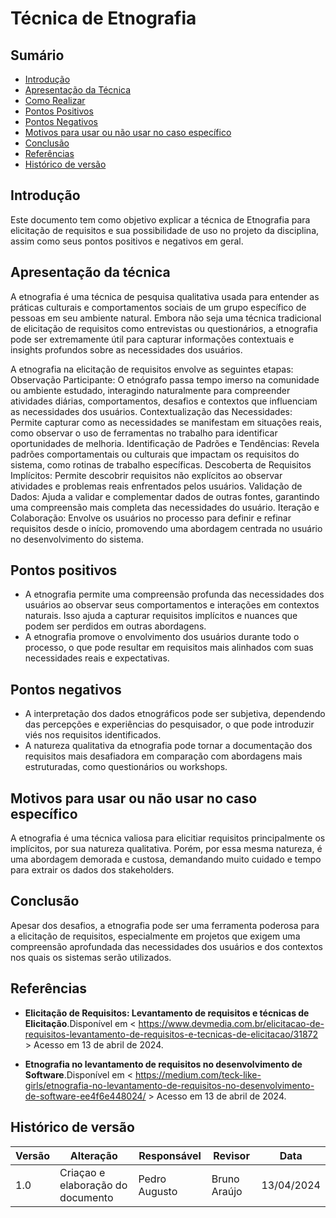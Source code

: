 
# Técnica de Etnografia

## Sumário
* [Introdução](#Introdução)
* [Apresentação da Técnica](#Apresentação-da-Técnica)
* [Como Realizar](#Como-Realizar)
* [Pontos Positivos](#Pontos-Positivos)
* [Pontos Negativos](#Pontos-Negativos)
* [Motivos para usar ou não usar no caso específico](#Motivos-para-usar-ou-não-usar-no-caso-específico)
* [Conclusão](#Conclusão)
* [Referências](#Referências)
* [Histórico de versão](#Histórico-de-versão)

## Introdução
Este documento tem como objetivo explicar a técnica de Etnografia para elicitação de requisitos e sua possibilidade de uso no
projeto da disciplina, assim como seus pontos positivos e negativos em geral.

## Apresentação da técnica
A etnografia é uma técnica de pesquisa qualitativa usada para entender as práticas culturais e comportamentos sociais de um grupo específico de pessoas em seu ambiente natural. Embora não seja uma técnica tradicional de elicitação de requisitos como entrevistas ou questionários, a etnografia pode ser extremamente útil para capturar informações contextuais e insights profundos sobre as necessidades dos usuários. 

A etnografia na elicitação de requisitos envolve as seguintes etapas:
Observação Participante: O etnógrafo passa tempo imerso na comunidade ou ambiente estudado, interagindo naturalmente para compreender atividades diárias, comportamentos, desafios e contextos que influenciam as necessidades dos usuários.
Contextualização das Necessidades: Permite capturar como as necessidades se manifestam em situações reais, como observar o uso de ferramentas no trabalho para identificar oportunidades de melhoria.
Identificação de Padrões e Tendências: Revela padrões comportamentais ou culturais que impactam os requisitos do sistema, como rotinas de trabalho específicas.
Descoberta de Requisitos Implícitos: Permite descobrir requisitos não explícitos ao observar atividades e problemas reais enfrentados pelos usuários.
Validação de Dados: Ajuda a validar e complementar dados de outras fontes, garantindo uma compreensão mais completa das necessidades do usuário.
Iteração e Colaboração: Envolve os usuários no processo para definir e refinar requisitos desde o início, promovendo uma abordagem centrada no usuário no desenvolvimento do sistema.

## Pontos positivos
- A etnografia permite uma compreensão profunda das necessidades dos usuários ao observar seus comportamentos e interações em contextos naturais. Isso ajuda a capturar requisitos implícitos e nuances que podem ser perdidos em outras abordagens.
- A etnografia promove o envolvimento dos usuários durante todo o processo, o que pode resultar em requisitos mais alinhados com suas necessidades reais e expectativas.
  
## Pontos negativos
- A interpretação dos dados etnográficos pode ser subjetiva, dependendo das percepções e experiências do pesquisador, o que pode introduzir viés nos requisitos identificados.
- A natureza qualitativa da etnografia pode tornar a documentação dos requisitos mais desafiadora em comparação com abordagens mais estruturadas, como questionários ou workshops.

## Motivos para usar ou não usar no caso específico
A etnografia é uma técnica valiosa para elicitiar requisitos principalmente os implícitos, por sua natureza qualitativa. Porém, por essa
mesma natureza, é uma abordagem demorada e custosa, demandando muito cuidado e tempo para extrair os dados dos stakeholders.

## Conclusão
Apesar dos desafios, a etnografia pode ser uma ferramenta poderosa para a elicitação de requisitos, especialmente em projetos que exigem uma compreensão aprofundada das necessidades dos usuários e dos contextos nos quais os sistemas serão utilizados.

## Referências
- **Elicitação de Requisitos: Levantamento de requisitos e técnicas de Elicitação**.Disponível em < https://www.devmedia.com.br/elicitacao-de-requisitos-levantamento-de-requisitos-e-tecnicas-de-elicitacao/31872 > Acesso em 13 de abril de 2024.

- **Etnografia no levantamento de requisitos no desenvolvimento de Software**.Disponível em < https://medium.com/teck-like-girls/etnografia-no-levantamento-de-requisitos-no-desenvolvimento-de-software-ee4f6e448024/ > Acesso em 13 de abril de 2024.

## Histórico de versão
| Versão | Alteração | Responsável | Revisor | Data |
| - | - | - | - | - |
| 1.0 | Criaçao e elaboração do documento | Pedro Augusto | Bruno Araújo | 13/04/2024 |
